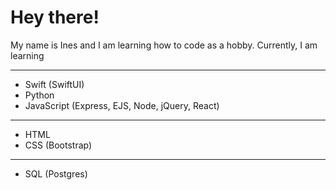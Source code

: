 # Hey there!

My name is Ines and I am learning how to code as a hobby. Currently, I am learning

---

- Swift (SwiftUI)
- Python
- JavaScript (Express, EJS, Node, jQuery, React)

---

- HTML
- CSS (Bootstrap)

---

- SQL (Postgres)
